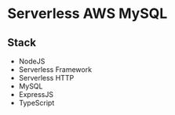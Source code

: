 # Serverless AWS MySQL

## Stack

- NodeJS
- Serverless Framework
- Serverless HTTP
- MySQL
- ExpressJS
- TypeScript